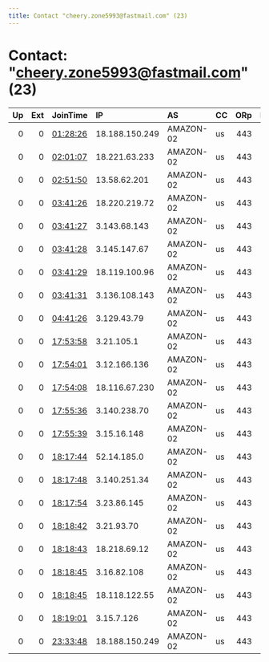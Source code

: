 ```yaml
---
title: Contact "cheery.zone5993@fastmail.com" (23)
---
```


# Contact: "cheery.zone5993@fastmail.com" (23)

|   Up |   Ext | JoinTime                                                                                              | IP             | AS        | CC   |   ORp |   Dirp | OS    | Version   | Nickname        |   eFamMembers |
|-----:|------:|:------------------------------------------------------------------------------------------------------|:---------------|:----------|:-----|------:|-------:|:------|:----------|:----------------|--------------:|
|    0 |     0 | [01:28:26](https://nusenu.github.io/OrNetStats/w/relay/82BBC81C20E30D8FDBF608155BF1219353E6ECF2.html) | 18.188.150.249 | AMAZON-02 | us   |   443 |      0 | Linux | 0.4.7.10  | awst4gtorrelay2 |             1 |
|    0 |     0 | [02:01:07](https://nusenu.github.io/OrNetStats/w/relay/34FF3C5A9153C91FA231254CF89FFAF01213AC7D.html) | 18.221.63.233  | AMAZON-02 | us   |   443 |      0 | Linux | 0.4.7.10  | awst4gtorrelay2 |             1 |
|    0 |     0 | [02:51:50](https://nusenu.github.io/OrNetStats/w/relay/2D6145A0BCAD456C87D4A006C7EFF7B4BBD5A2B2.html) | 13.58.62.201   | AMAZON-02 | us   |   443 |      0 | Linux | 0.4.7.10  | awst4gtorrelay2 |             1 |
|    0 |     0 | [03:41:26](https://nusenu.github.io/OrNetStats/w/relay/43D299A2AC2AEC0E0CA14AE8A0A835F038C56043.html) | 18.220.219.72  | AMAZON-02 | us   |   443 |      0 | Linux | 0.4.7.10  | awst4gtorrelay2 |             1 |
|    0 |     0 | [03:41:27](https://nusenu.github.io/OrNetStats/w/relay/F2B3C95D41EF621045B40804A0E1E8A105CE0A4C.html) | 3.143.68.143   | AMAZON-02 | us   |   443 |      0 | Linux | 0.4.7.10  | awst4gtorrelay2 |             1 |
|    0 |     0 | [03:41:28](https://nusenu.github.io/OrNetStats/w/relay/954E015E3FDA65C096D4ABA82048C384B89FF3B4.html) | 3.145.147.67   | AMAZON-02 | us   |   443 |      0 | Linux | 0.4.7.10  | awst4gtorrelay2 |             1 |
|    0 |     0 | [03:41:29](https://nusenu.github.io/OrNetStats/w/relay/50CE4C1BD8CFE913D796C8EB3A1C255E51412E9F.html) | 18.119.100.96  | AMAZON-02 | us   |   443 |      0 | Linux | 0.4.7.10  | awst4gtorrelay2 |             1 |
|    0 |     0 | [03:41:31](https://nusenu.github.io/OrNetStats/w/relay/88620E49EF18087C7DD971F01B50946B70E3B764.html) | 3.136.108.143  | AMAZON-02 | us   |   443 |      0 | Linux | 0.4.7.10  | awst4gtorrelay2 |             1 |
|    0 |     0 | [04:41:26](https://nusenu.github.io/OrNetStats/w/relay/FB09585C34FF821149D628B20C582DDD2AA51996.html) | 3.129.43.79    | AMAZON-02 | us   |   443 |      0 | Linux | 0.4.7.10  | awst4gtorrelay2 |             1 |
|    0 |     0 | [17:53:58](https://nusenu.github.io/OrNetStats/w/relay/91C5453E1DD0737828F2A8FF7F6FA5FE5CCF8C66.html) | 3.21.105.1     | AMAZON-02 | us   |   443 |      0 | Linux | 0.4.7.10  | awst4gtorrelay2 |             1 |
|    0 |     0 | [17:54:01](https://nusenu.github.io/OrNetStats/w/relay/8EA1C26FFCC125D003E4F39878AC69724532BF8A.html) | 3.12.166.136   | AMAZON-02 | us   |   443 |      0 | Linux | 0.4.7.10  | awst4gtorrelay2 |             1 |
|    0 |     0 | [17:54:08](https://nusenu.github.io/OrNetStats/w/relay/C33213E68D89C35D315DA6B03DE34F015467F0E3.html) | 18.116.67.230  | AMAZON-02 | us   |   443 |      0 | Linux | 0.4.7.10  | awst4gtorrelay2 |             1 |
|    0 |     0 | [17:55:36](https://nusenu.github.io/OrNetStats/w/relay/916F08EC27E7D55394D54FA221F99B3EE3811C0E.html) | 3.140.238.70   | AMAZON-02 | us   |   443 |      0 | Linux | 0.4.7.10  | awst4gtorrelay2 |             1 |
|    0 |     0 | [17:55:39](https://nusenu.github.io/OrNetStats/w/relay/4B0E8953676A4AD4788FCE67EBCD0E52A71038FB.html) | 3.15.16.148    | AMAZON-02 | us   |   443 |      0 | Linux | 0.4.7.10  | awst4gtorrelay2 |             1 |
|    0 |     0 | [18:17:44](https://nusenu.github.io/OrNetStats/w/relay/4B809EAE551FF053A390050FC6D0CE73DF531855.html) | 52.14.185.0    | AMAZON-02 | us   |   443 |      0 | Linux | 0.4.7.10  | awst4gtorrelay2 |             1 |
|    0 |     0 | [18:17:48](https://nusenu.github.io/OrNetStats/w/relay/D9C60A4B12DF889A561C1E4631001EBF3EE9119F.html) | 3.140.251.34   | AMAZON-02 | us   |   443 |      0 | Linux | 0.4.7.10  | awst4gtorrelay2 |             1 |
|    0 |     0 | [18:17:54](https://nusenu.github.io/OrNetStats/w/relay/F08B2FB31EACC9DD7E9459E87C484182E4EC4F08.html) | 3.23.86.145    | AMAZON-02 | us   |   443 |      0 | Linux | 0.4.7.10  | awst4gtorrelay2 |             1 |
|    0 |     0 | [18:18:42](https://nusenu.github.io/OrNetStats/w/relay/C5A9CC262C7441BD8B607D4569E9E1C0CD7328D4.html) | 3.21.93.70     | AMAZON-02 | us   |   443 |      0 | Linux | 0.4.7.10  | awst4gtorrelay2 |             1 |
|    0 |     0 | [18:18:43](https://nusenu.github.io/OrNetStats/w/relay/B72F5565AEB39C99FF33545376BD36A1B9F1AFE6.html) | 18.218.69.12   | AMAZON-02 | us   |   443 |      0 | Linux | 0.4.7.10  | awst4gtorrelay2 |             1 |
|    0 |     0 | [18:18:45](https://nusenu.github.io/OrNetStats/w/relay/BCC569231706D3F5922E249A1B569944EF68F7DA.html) | 3.16.82.108    | AMAZON-02 | us   |   443 |      0 | Linux | 0.4.7.10  | awst4gtorrelay2 |             1 |
|    0 |     0 | [18:18:45](https://nusenu.github.io/OrNetStats/w/relay/C743CDB3104715B4A8EAB9FE799F9D22A748F1CB.html) | 18.118.122.55  | AMAZON-02 | us   |   443 |      0 | Linux | 0.4.7.10  | awst4gtorrelay2 |             1 |
|    0 |     0 | [18:19:01](https://nusenu.github.io/OrNetStats/w/relay/0272AD0291508E448FF47CC4F22E7E39CA445A09.html) | 3.15.7.126     | AMAZON-02 | us   |   443 |      0 | Linux | 0.4.7.10  | awst4gtorrelay2 |             1 |
|    0 |     0 | [23:33:48](https://nusenu.github.io/OrNetStats/w/relay/CFDB1C33982CF81DCE05462BAC6777C34538FA5A.html) | 18.188.150.249 | AMAZON-02 | us   |   443 |      0 | Linux | 0.4.7.10  | awst4gtorrelay2 |             1 |
